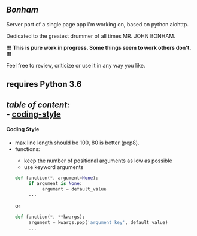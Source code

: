 ***Bonham***
---

Server part of a single page app i'm working on, based on python aiohttp.

Dedicated to the greatest drummer of all times MR. JOHN BONHAM.

**!!! This is pure work in progress. Some things seem to work others don't. !!!** 

Feel free to review, criticize or use it in any way you like.

requires Python 3.6
---
***table of content:***  
    - [coding-style](#coding-style)
---

#### <a name="coding-style" />Coding Style
- max line length should be 100, 80 is better (pep8).
- functions:
   - keep the number of positional arguments as low as possible
   - use keyword arguments
    ```python
    def function(*, argument=None):
         if argument is None:
              argument = default_value
         ...
    ```
    or
    ```python
    def function(*, **kwargs):
         argument = kwargs.pop('argument_key', default_value)
         ...
    ```


